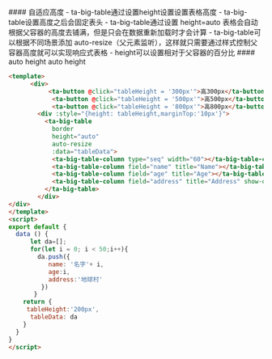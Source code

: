 
<cn>
#### 自适应高度
- ta-big-table通过设置height设置设置表格高度
- ta-big-table设置高度之后会固定表头
- ta-big-table通过设置 height=auto 表格会自动根据父容器的高度去铺满，但是只会在数据重新加载时才会计算
- ta-big-table可以根据不同场景添加 auto-resize（父元素监听），这样就只需要通过样式控制父容器高度就可以实现响应式表格
- height可以设置相对于父容器的百分比
</cn>

<us>
#### auto height
auto height
</us>

```html
<template>
      <div>
           <ta-button @click="tableHeight = '300px'">高300px</ta-button>
            <ta-button @click="tableHeight = '500px'">高500px</ta-button>
            <ta-button @click="tableHeight = '800px'">高800px</ta-button>
        <div :style="{height: tableHeight,marginTop:'10px'}">
          <ta-big-table
            border
            height="auto"
            auto-resize
            :data="tableData">
            <ta-big-table-column type="seq" width="60"></ta-big-table-column>
            <ta-big-table-column field="name" title="Name"></ta-big-table-column>
            <ta-big-table-column field="age" title="Age"></ta-big-table-column>
            <ta-big-table-column field="address" title="Address" show-overflow></ta-big-table-column>
          </ta-big-table>
        </div>
</div>
</template>
<script>
export default {
  data () {
      let da=[];
      for(let i = 0; i < 50;i++){
        da.push({
           name: '名字'+ i,
           age:i,
           address:'地球村'
         })
       }
    return {
     tableHeight:'200px',
      tableData: da
    }
  }
}
</script>
```
